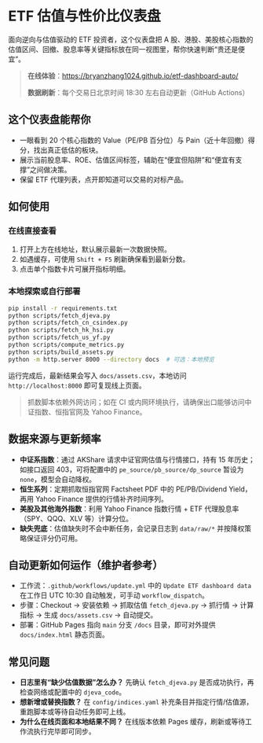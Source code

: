 # ETF 估值与性价比仪表盘

面向逆向与估值驱动的 ETF 投资者，这个仪表盘把 A 股、港股、美股核心指数的估值区间、回撤、股息率等关键指标放在同一视图里，帮你快速判断“贵还是便宜”。

> **在线体验**：https://bryanzhang1024.github.io/etf-dashboard-auto/
>
> **数据刷新**：每个交易日北京时间 18:30 左右自动更新（GitHub Actions）

## 这个仪表盘能帮你

- 一眼看到 20 个核心指数的 Value（PE/PB 百分位）与 Pain（近十年回撤）得分，找出真正低估的板块。
- 展示当前股息率、ROE、估值区间标签，辅助在“便宜但陷阱”和“便宜有支撑”之间做决策。
- 保留 ETF 代理列表，点开即知道可以交易的对标产品。

## 如何使用

### 在线直接查看

1. 打开上方在线地址，默认展示最新一次数据快照。
2. 如遇缓存，可使用 `Shift + F5` 刷新确保看到最新分数。
3. 点击单个指数卡片可展开指标明细。

### 本地探索或自行部署

```bash
pip install -r requirements.txt
python scripts/fetch_djeva.py
python scripts/fetch_cn_csindex.py
python scripts/fetch_hk_hsi.py
python scripts/fetch_us_yf.py
python scripts/compute_metrics.py
python scripts/build_assets.py
python -m http.server 8000 --directory docs  # 可选：本地预览
```

运行完成后，最新结果会写入 `docs/assets.csv`，本地访问 `http://localhost:8000` 即可复现线上页面。

> 抓数脚本依赖外网访问；如在 CI 或内网环境执行，请确保出口能够访问中证指数、恒指官网及 Yahoo Finance。

## 数据来源与更新频率

- **中证系指数**：通过 AKShare 请求中证官网估值与行情接口，持有 15 年历史；如接口返回 403，可将配置中的 `pe_source/pb_source/dp_source` 暂设为 `none`，模型会自动降权。
- **恒生系列**：定期抓取恒指官网 Factsheet PDF 中的 PE/PB/Dividend Yield，再用 Yahoo Finance 提供的行情补齐时间序列。
- **美股及其他海外指数**：利用 Yahoo Finance 指数行情 + ETF 代理股息率（SPY、QQQ、XLV 等）计算分位。
- **缺失兜底**：估值缺失时不会中断任务，会记录日志到 `data/raw/*` 并按降权策略保证评分仍可用。

## 自动更新如何运作（维护者参考）

- 工作流：`.github/workflows/update.yml` 中的 `Update ETF dashboard data` 在工作日 UTC 10:30 自动触发，可手动 `workflow_dispatch`。
- 步骤：Checkout → 安装依赖 → 抓取估值 `fetch_djeva.py` → 抓行情 → 计算指标 → 生成 `docs/assets.csv` → 自动提交。
- 部署：GitHub Pages 指向 `main` 分支 `/docs` 目录，即可对外提供 `docs/index.html` 静态页面。

## 常见问题

- **日志里有“缺少估值数据”怎么办？** 先确认 `fetch_djeva.py` 是否成功执行，再检查网络或配置中的 `djeva_code`。
- **想新增或替换指数？** 在 `config/indices.yaml` 补充条目并指定行情/估值源，重跑脚本或等待自动任务即可上线。
- **为什么在线页面和本地结果不同？** 在线版本依赖 Pages 缓存，刷新或等待工作流执行完毕即可同步。
